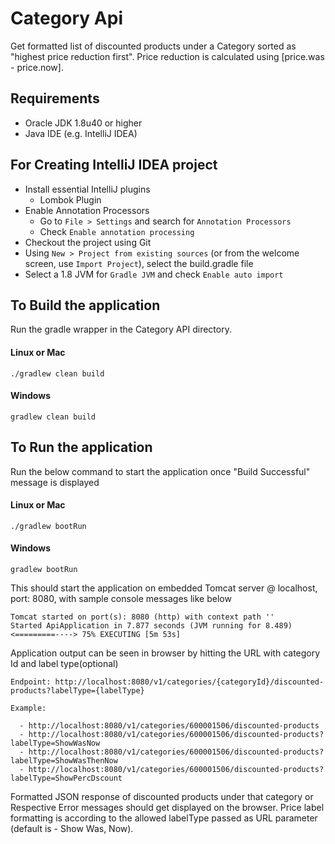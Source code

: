 # Category Api
Get formatted list of discounted products under a Category sorted as "highest price reduction first". Price reduction is calculated using [price.was - price.now].

## Requirements
* Oracle JDK 1.8u40 or higher
* Java IDE (e.g. IntelliJ IDEA)

## For Creating IntelliJ IDEA project

* Install essential IntelliJ plugins
  * Lombok Plugin
* Enable Annotation Processors
  * Go to `File > Settings` and search for `Annotation Processors`
  * Check `Enable annotation processing`
* Checkout the project using Git
* Using `New > Project from existing sources` (or from the welcome screen, use `Import Project`), select the build.gradle file
* Select a 1.8 JVM for `Gradle JVM` and check `Enable auto import`

## To Build the application

Run the gradle wrapper in the Category API directory.

#### Linux or Mac

    ./gradlew clean build

#### Windows

    gradlew clean build
    
## To Run the application

Run the below command to start the application once "Build Successful" message is displayed

#### Linux or Mac

    ./gradlew bootRun

#### Windows

    gradlew bootRun
    
This should start the application on embedded Tomcat server @ localhost, port: 8080, with sample console messages like below

    Tomcat started on port(s): 8080 (http) with context path ''
    Started ApiApplication in 7.877 seconds (JVM running for 8.489)
    <=========----> 75% EXECUTING [5m 53s]


Application output can be seen in browser by hitting the URL with category Id and label type(optional)

    Endpoint: http://localhost:8080/v1/categories/{categoryId}/discounted-products?labelType={labelType}
   
    Example: 
    
      - http://localhost:8080/v1/categories/600001506/discounted-products
      - http://localhost:8080/v1/categories/600001506/discounted-products?labelType=ShowWasNow
      - http://localhost:8080/v1/categories/600001506/discounted-products?labelType=ShowWasThenNow
      - http://localhost:8080/v1/categories/600001506/discounted-products?labelType=ShowPercDscount
 
Formatted JSON response of discounted products under that category or Respective Error messages should get displayed on the browser. Price label formatting is according to the allowed labelType passed as URL parameter (default is - Show Was, Now). 
 
 
